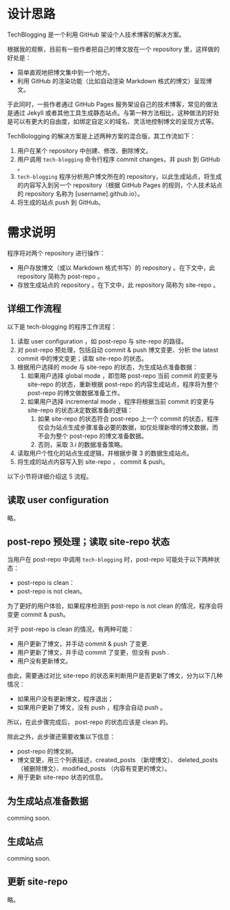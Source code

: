 # 设计思路

TechBlogging 是一个利用 GitHub 架设个人技术博客的解决方案。

根据我的观察，目前有一些作者把自己的博文放在一个 repository 里，这样做的好处是：

* 简单直观地把博文集中到一个地方。
* 利用 GitHub 的渲染功能（比如自动渲染 Markdown 格式的博文）呈现博文。

于此同时，一些作者通过 GitHub Pages 服务架设自己的技术博客，常见的做法是通过 Jekyll 或者其他工具生成静态站点。与第一种方法相比，这种做法的好处是可以有更大的自由度，如绑定自定义的域名、灵活地控制博文的呈现方式等。

TechBologging 的解决方案是上述两种方案的混合版，其工作流如下：

1. 用户在某个 repository 中创建、修改、删除博文。
2. 用户调用 `tech-blogging` 命令行程序 commit changes，并 push 到 GitHub 。
3. `tech-blogging` 程序分析用户博文所在的 repository，以此生成站点，将生成的内容写入到另一个 repository（根据 GitHub Pages 的规则，个人技术站点的 repository 名称为 [username].github.io）。
4. 将生成的站点 push 到 GitHub。

# 需求说明

程序将对两个 repository 进行操作：

* 用户存放博文（或以 Markdown 格式书写）的 repository 。在下文中，此 repository 简称为 post-repo 。
* 存放生成站点的 repository 。在下文中，此 repository 简称为 site-repo 。

## 详细工作流程

以下是 tech-blogging 的程序工作流程：

1. 读取 user configuration ，如 post-repo 与 site-repo 的路径。
2. 对 post-repo 预处理，包括自动 commit & push 博文变更、分析 the latest commit 中的博文变更；读取 site-repo 的状态。
3. 根据用户选择的 mode 与 site-repo 的状态，为生成站点准备数据：
	1. 如果用户选择 global mode ，即忽略 post-repo 当前 commit 的变更与 site-repo 的状态，重新根据 post-repo 的内容生成站点，程序将为整个 post-repo 的博文做数据准备工作。
	2. 如果用户选择 incremental mode ，程序将根据当前 commit 的变更与 site-repo 的状态决定数据准备的逻辑：
		1. 如果 site-repo 的状态符合 post-repo 上一个 commit 的状态，程序仅会为站点生成步骤准备必要的数据，如仅处理新增的博文数据，而不会为整个 post-repo 的博文准备数据。
		2. 否则，采取 3.i 的数据准备策略。
4. 读取用户个性化的站点生成逻辑，并根据步骤 3 的数据生成站点。
5. 将生成的站点内容写入到 site-repo ， commit & push。

以下小节将详细介绍这 5 流程。

## 读取 user configuration

略。

## post-repo 预处理；读取 site-repo 状态

当用户在 post-repo 中调用 `tech-blogging` 时，post-repo 可能处于以下两种状态：

* post-repo is clean：
* post-repo is not clean。

为了更好的用户体验，如果程序检测到 post-repo is not clean 的情况，程序会将变更 commit & push。

对于 post-repo is clean 的情况，有两种可能：

* 用户更新了博文，并手动 commit & push 了变更.
* 用户更新了博文，并手动 commit 了变更，但没有 push .
* 用户没有更新博文。

由此，需要通过对比 site-repo 的状态来判断用户是否更新了博文，分为以下几种情况：

* 如果用户没有更新博文，程序退出；
* 如果用户更新了博文，没有 push ，程序会自动 push 。

所以，在此步骤完成后， post-repo 的状态应该是 clean 的。

除此之外，此步骤还需要收集以下信息：

* post-repo 的博文树。
* 博文变更，用三个列表描述，created\_posts （新增博文）、 deleted\_posts （被删除博文）、modified\_posts （内容有变更的博文）。
* 用于更新 site-repo 状态的信息。

## 为生成站点准备数据

comming soon.

## 生成站点

comming soon.

## 更新 site-repo

略。